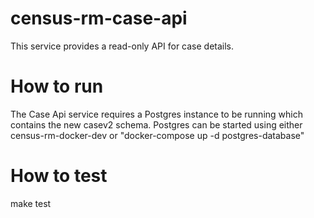 # census-rm-case-api
This service provides a read-only API for case details.

# How to run
The Case Api service requires a Postgres instance to be running which contains the new casev2 schema.
Postgres can be started using either census-rm-docker-dev or "docker-compose up -d postgres-database"

# How to test
make test
